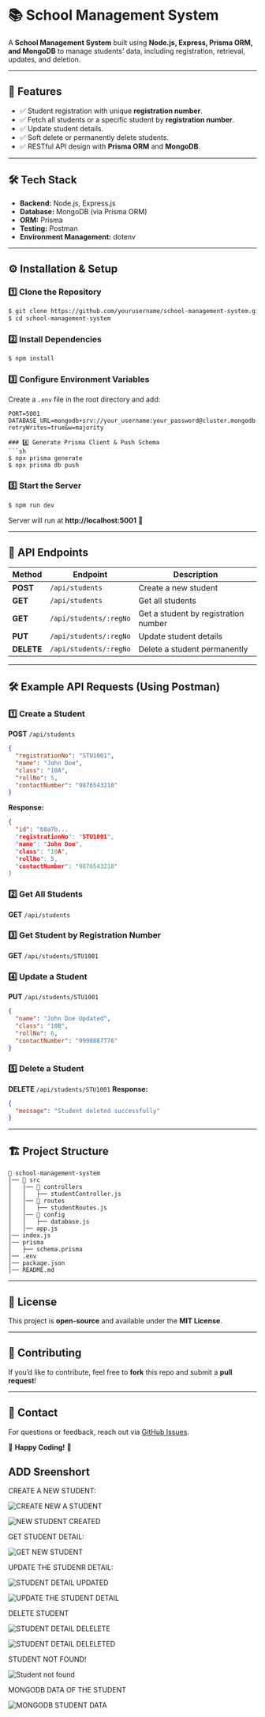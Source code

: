 # 📚 School Management System

A **School Management System** built using **Node.js, Express, Prisma ORM, and MongoDB** to manage students' data, including registration, retrieval, updates, and deletion.

---

## 🚀 Features
- ✅ Student registration with unique **registration number**.
- ✅ Fetch all students or a specific student by **registration number**.
- ✅ Update student details.
- ✅ Soft delete or permanently delete students.
- ✅ RESTful API design with **Prisma ORM** and **MongoDB**.

---

## 🛠️ Tech Stack
- **Backend:** Node.js, Express.js
- **Database:** MongoDB (via Prisma ORM)
- **ORM:** Prisma
- **Testing:** Postman
- **Environment Management:** dotenv

---

## ⚙️ Installation & Setup

### 1️⃣ Clone the Repository
```sh
$ git clone https://github.com/yourusername/school-management-system.git
$ cd school-management-system
```

### 2️⃣ Install Dependencies
```sh
$ npm install
```

### 3️⃣ Configure Environment Variables
Create a `.env` file in the root directory and add:
```env
PORT=5001
DATABASE_URL=mongodb+srv://your_username:your_password@cluster.mongodb.net/admin1?retryWrites=true&w=majority

### 4️⃣ Generate Prisma Client & Push Schema
```sh
$ npx prisma generate
$ npx prisma db push
```

### 5️⃣ Start the Server
```sh
$ npm run dev
```
Server will run at **http://localhost:5001** 🚀

---

## 📌 API Endpoints

| Method | Endpoint | Description |
|--------|----------|-------------|
| **POST** | `/api/students` | Create a new student |
| **GET** | `/api/students` | Get all students |
| **GET** | `/api/students/:regNo` | Get a student by registration number |
| **PUT** | `/api/students/:regNo` | Update student details |
| **DELETE** | `/api/students/:regNo` | Delete a student permanently |

---

## 🛠️ Example API Requests (Using Postman)

### **1️⃣ Create a Student**
**POST** `/api/students`
```json
{
  "registrationNo": "STU1001",
  "name": "John Doe",
  "class": "10A",
  "rollNo": 5,
  "contactNumber": "9876543210"
}
```
**Response:**
```json
{
  "id": "60a7b...
  "registrationNo": "STU1001",
  "name": "John Doe",
  "class": "10A",
  "rollNo": 5,
  "contactNumber": "9876543210"
}
```

### **2️⃣ Get All Students**
**GET** `/api/students`

### **3️⃣ Get Student by Registration Number**
**GET** `/api/students/STU1001`

### **4️⃣ Update a Student**
**PUT** `/api/students/STU1001`
```json
{
  "name": "John Doe Updated",
  "class": "10B",
  "rollNo": 6,
  "contactNumber": "9998887776"
}
```

### **5️⃣ Delete a Student**
**DELETE** `/api/students/STU1001`
**Response:**
```json
{
  "message": "Student deleted successfully"
}
```

---

## 🏗️ Project Structure
```
📂 school-management-system
│── 📂 src
│   │── 📂 controllers
│   │   ├── studentController.js
│   │── 📂 routes
│   │   ├── studentRoutes.js
│   │── 📂 config
│   │   ├── database.js
│   │── app.js
│── index.js
│── prisma
│   ├── schema.prisma
│── .env
│── package.json
│── README.md
```

---

## 📜 License
This project is **open-source** and available under the **MIT License**.

---

## 🌟 Contributing
If you’d like to contribute, feel free to **fork** this repo and submit a **pull request**!

---

## 💬 Contact
For questions or feedback, reach out via [GitHub Issues](https://github.com/yourusername/school-management-system/issues).

🚀 **Happy Coding!** 🚀

## ADD Sreenshort 

CREATE A NEW STUDENT:

![CREATE NEW A STUDENT](https://github.com/user-attachments/assets/437825da-f921-4d8f-ab53-ecbaa4085b20)

![NEW STUDENT CREATED](https://github.com/user-attachments/assets/bcd5d1aa-5349-4c12-af81-c715a58edd03)


GET STUDENT DETAIL:

![GET NEW STUDENT](https://github.com/user-attachments/assets/7abe43c5-3ff3-461e-9f0f-56dd56b5f141)


UPDATE THE STUDENR DETAIL:

![STUDENT DETAIL UPDATED](https://github.com/user-attachments/assets/67282933-ab93-4651-81dd-679474bd7a81)

![UPDATE THE STUDENT DETAIL](https://github.com/user-attachments/assets/de82fbc7-f1fd-4668-ba75-9fd229ca7ae6)


DELETE STUDENT

![STUDENT DETAIL DELELETE](https://github.com/user-attachments/assets/3d3c1d08-bf51-49fc-9219-7c29d0ff7e09)

![STUDENT DETAIL DELELETED](https://github.com/user-attachments/assets/10b89e4e-e0a1-41a2-8a8f-f651f26c4542)


STUDENT NOT FOUND!

![Student not found](https://github.com/user-attachments/assets/962607d9-80d0-4d37-ba90-2af647f23213)



MONGODB DATA OF THE STUDENT

![MONGODB STUDENT DATA](https://github.com/user-attachments/assets/0af2bf2c-b408-4fab-a26c-64576baf219a)


